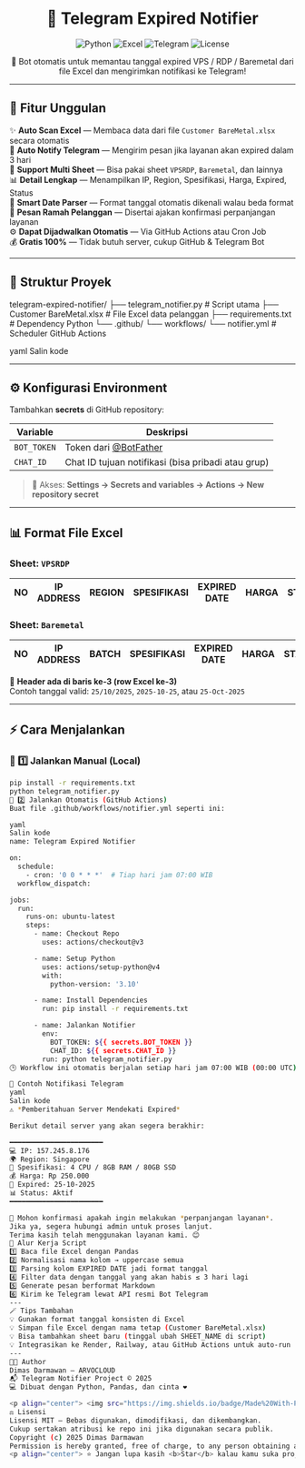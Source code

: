 <h1 align="center">🤖 Telegram Expired Notifier</h1>

<p align="center">
  <img src="https://img.shields.io/badge/Python-3.10+-blue?logo=python&logoColor=white" alt="Python">
  <img src="https://img.shields.io/badge/Excel-Automation-success?logo=microsoft-excel&logoColor=white" alt="Excel">
  <img src="https://img.shields.io/badge/Telegram-Bot-blue?logo=telegram&logoColor=white" alt="Telegram">
  <img src="https://img.shields.io/github/license/DimasDarma11/telegram-expired-notifier?color=lightgrey" alt="License">
</p>

<p align="center">
  🔔 Bot otomatis untuk memantau tanggal expired VPS / RDP / Baremetal dari file Excel dan mengirimkan notifikasi ke Telegram!
</p>

---

## 🚀 Fitur Unggulan

✨ **Auto Scan Excel** — Membaca data dari file `Customer BareMetal.xlsx` secara otomatis  
🤖 **Auto Notify Telegram** — Mengirim pesan jika layanan akan expired dalam 3 hari  
💾 **Support Multi Sheet** — Bisa pakai sheet `VPSRDP`, `Baremetal`, dan lainnya  
📊 **Detail Lengkap** — Menampilkan IP, Region, Spesifikasi, Harga, Expired, Status  
🧠 **Smart Date Parser** — Format tanggal otomatis dikenali walau beda format  
💬 **Pesan Ramah Pelanggan** — Disertai ajakan konfirmasi perpanjangan layanan  
⚙️ **Dapat Dijadwalkan Otomatis** — Via GitHub Actions atau Cron Job  
💰 **Gratis 100%** — Tidak butuh server, cukup GitHub & Telegram Bot  

---

## 🧩 Struktur Proyek

telegram-expired-notifier/
├── telegram_notifier.py # Script utama
├── Customer BareMetal.xlsx # File Excel data pelanggan
├── requirements.txt # Dependency Python
└── .github/
└── workflows/
└── notifier.yml # Scheduler GitHub Actions

yaml
Salin kode

---

## ⚙️ Konfigurasi Environment

Tambahkan **secrets** di GitHub repository:

| Variable | Deskripsi |
|-----------|------------|
| `BOT_TOKEN` | Token dari [@BotFather](https://t.me/BotFather) |
| `CHAT_ID` | Chat ID tujuan notifikasi (bisa pribadi atau grup) |

> 📍 Akses: **Settings → Secrets and variables → Actions → New repository secret**

---

## 📊 Format File Excel

### Sheet: `VPSRDP`
| NO | IP ADDRESS | REGION | SPESIFIKASI | EXPIRED DATE | HARGA | STATUS |
|----|-------------|---------|--------------|---------------|--------|--------|

### Sheet: `Baremetal`
| NO | IP ADDRESS | BATCH | SPESIFIKASI | EXPIRED DATE | HARGA | STATUS |
|----|-------------|--------|--------------|---------------|--------|--------|

📝 **Header ada di baris ke-3 (row Excel ke-3)**  
Contoh tanggal valid: `25/10/2025`, `2025-10-25`, atau `25-Oct-2025`

---

## ⚡ Cara Menjalankan

### 🔹 1️⃣ Jalankan Manual (Local)
```bash
pip install -r requirements.txt
python telegram_notifier.py
🔹 2️⃣ Jalankan Otomatis (GitHub Actions)
Buat file .github/workflows/notifier.yml seperti ini:

yaml
Salin kode
name: Telegram Expired Notifier

on:
  schedule:
    - cron: '0 0 * * *'  # Tiap hari jam 07:00 WIB
  workflow_dispatch:

jobs:
  run:
    runs-on: ubuntu-latest
    steps:
      - name: Checkout Repo
        uses: actions/checkout@v3

      - name: Setup Python
        uses: actions/setup-python@v4
        with:
          python-version: '3.10'

      - name: Install Dependencies
        run: pip install -r requirements.txt

      - name: Jalankan Notifier
        env:
          BOT_TOKEN: ${{ secrets.BOT_TOKEN }}
          CHAT_ID: ${{ secrets.CHAT_ID }}
        run: python telegram_notifier.py
🕒 Workflow ini otomatis berjalan setiap hari jam 07:00 WIB (00:00 UTC).

📩 Contoh Notifikasi Telegram
yaml
Salin kode
⚠️ *Pemberitahuan Server Mendekati Expired*

Berikut detail server yang akan segera berakhir:

━━━━━━━━━━━━━━━━━━━━━━━
💻 IP: 157.245.8.176
🌍 Region: Singapore
🧩 Spesifikasi: 4 CPU / 8GB RAM / 80GB SSD
💰 Harga: Rp 250.000
📅 Expired: 25-10-2025
📊 Status: Aktif
━━━━━━━━━━━━━━━━━━━━━━━

🙏 Mohon konfirmasi apakah ingin melakukan *perpanjangan layanan*.
Jika ya, segera hubungi admin untuk proses lanjut.
Terima kasih telah menggunakan layanan kami. 😊
🧠 Alur Kerja Script
1️⃣ Baca file Excel dengan Pandas
2️⃣ Normalisasi nama kolom → uppercase semua
3️⃣ Parsing kolom EXPIRED DATE jadi format tanggal
4️⃣ Filter data dengan tanggal yang akan habis ≤ 3 hari lagi
5️⃣ Generate pesan berformat Markdown
6️⃣ Kirim ke Telegram lewat API resmi Bot Telegram
---
🪄 Tips Tambahan
💡 Gunakan format tanggal konsisten di Excel
💡 Simpan file Excel dengan nama tetap (Customer BareMetal.xlsx)
💡 Bisa tambahkan sheet baru (tinggal ubah SHEET_NAME di script)
💡 Integrasikan ke Render, Railway, atau GitHub Actions untuk auto-run
---
🧑‍💻 Author
Dimas Darmawan — ARVOCLOUD
📬 Telegram Notifier Project © 2025
💻 Dibuat dengan Python, Pandas, dan cinta ❤️

<p align="center"> <img src="https://img.shields.io/badge/Made%20With-Python-3776AB?logo=python&logoColor=white" alt="Made with Python"> <img src="https://img.shields.io/badge/Status-Aktif-success?style=flat-square" alt="Status"> </p>
⚖️ Lisensi
Lisensi MIT — Bebas digunakan, dimodifikasi, dan dikembangkan.
Cukup sertakan atribusi ke repo ini jika digunakan secara publik.
Copyright (c) 2025 Dimas Darmawan
Permission is hereby granted, free of charge, to any person obtaining a copy...
<p align="center"> ⭐️ Jangan lupa kasih <b>Star</b> kalau kamu suka project ini 😄 </p> ```

